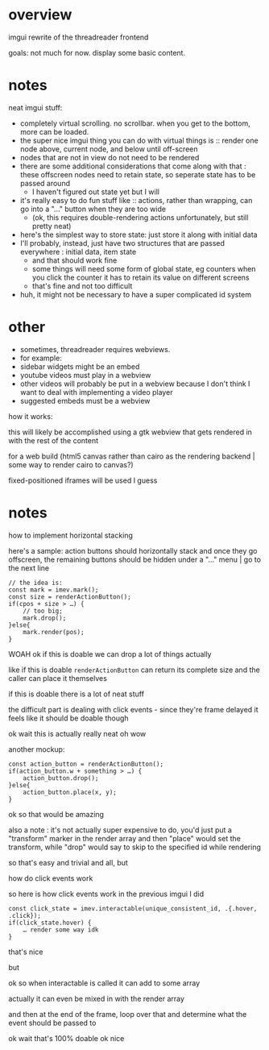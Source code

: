 # overview

imgui rewrite of the threadreader frontend

goals: not much for now. display some basic content.

# notes

neat imgui stuff:

- completely virtual scrolling. no scrollbar. when you get to the bottom, more can be loaded.
- the super nice imgui thing you can do with virtual things is :: render one node above, current node, and below until off-screen
- nodes that are not in view do not need to be rendered
- there are some additional considerations that come along with that : these offscreen nodes need to retain state, so seperate state has to be passed around
  - I haven't figured out state yet but I will
- it's really easy to do fun stuff like :: actions, rather than wrapping, can go into a "…" button when they are too wide
  - (ok, this requires double-rendering actions unfortunately, but still pretty neat)
- here's the simplest way to store state: just store it along with initial data
- I'll probably, instead, just have two structures that are passed everywhere : initial data, item state
  - and that should work fine
  - some things will need some form of global state, eg counters when you click the counter it has to retain its value on different screens
  - that's fine and not too difficult
- huh, it might not be necessary to have a super complicated id system

# other

- sometimes, threadreader requires webviews.
- for example:
- sidebar widgets might be an embed
- youtube videos must play in a webview
- other videos will probably be put in a webview because I don't think I want to deal with implementing a video player
- suggested embeds must be a webview

how it works:

this will likely be accomplished using a gtk webview that gets rendered in with the rest of the content

for a web build (html5 canvas rather than cairo as the rendering backend | some way to render cairo to canvas?)

fixed-positioned iframes will be used I guess

# notes

how to implement horizontal stacking

here's a sample: action buttons should horizontally stack and once they go offscreen, the remaining buttons should be hidden under a "…" menu | go to the next line

```zig
// the idea is:
const mark = imev.mark();
const size = renderActionButton();
if(cpos + size > …) {
    // too big;
    mark.drop();
}else{
    mark.render(pos);
}
```

WOAH ok if this is doable we can drop a lot of things actually

like if this is doable `renderActionButton` can return its complete size and the caller can place it themselves

if this is doable there is a lot of neat stuff

the difficult part is dealing with click events - since they're frame delayed it feels like it should be doable though

ok wait this is actually really neat oh wow

another mockup:

```zig
const action_button = renderActionButton();
if(action_button.w + something > …) {
    action_button.drop();
}else{
    action_button.place(x, y);
}
```

ok so that would be amazing

also a note : it's not actually super expensive to do, you'd just put a "transform" marker in the render array and then "place" would set the transform, while "drop"
would say to skip to the specified id while rendering

so that's easy and trivial and all, but

how do click events work

so here is how click events work in the previous imgui I did

```zig
const click_state = imev.interactable(unique_consistent_id, .{.hover, .click});
if(click_state.hover) {
    … render some way idk
}
```

that's nice

but

ok so when interactable is called it can add to some array

actually it can even be mixed in with the render array

and then at the end of the frame, loop over that and determine what the event should be passed to

ok wait that's 100% doable ok nice
